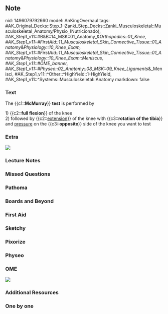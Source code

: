 ## Note
nid: 1496079792660
model: AnKingOverhaul
tags: #AK_Original_Decks::Step_1::Zanki_Step_Decks::Zanki_Musculoskeletal::Musculoskeletal_Anatomy/Physio_(Nutricionado), #AK_Step1_v11::#B&B::14_MSK::01_Anatomy_&_Orthopedics::01_Knee, #AK_Step1_v11::#FirstAid::11_Musculoskeletal_Skin_Connective_Tissue::01_Anatomy_&_Physiology::10_Knee_Exam, #AK_Step1_v11::#FirstAid::11_Musculoskeletal_Skin_Connective_Tissue::01_Anatomy_&_Physiology::10_Knee_Exam::Meniscus, #AK_Step1_v11::#OME_banner, #AK_Step1_v11::#Physeo::02_Anatomy::08_MSK::09_Knee_Ligaments_&_Menisci, #AK_Step1_v11::^Other::^HighYield::1-HighYield, #AK_Step1_v11::^Systems::Musculoskeletal::Anatomy
markdown: false

### Text
The {{c1::<b>McMurray</b>}} <b>test</b> is performed by
<div>
  1) {{c2::<b>full flexion</b>}} of the knee
</div>
<div>
  2) followed by {{c2::<u>extension</u>}} of the knee with
  {{c3::<b>rotation of the tibia</b>}} and <u>pressure</u> on the
  {{c3::<b>opposite</b>}} side of the knee you want to test
</div>

### Extra
<img src="paste-30120605646849.jpg">

### Lecture Notes


### Missed Questions


### Pathoma


### Boards and Beyond


### First Aid


### Sketchy


### Pixorize


### Physeo


### OME
<div class="ome-widget">
  <a href="https://onlinemeded.org?ref=anki"><img src=
  "_OME_AnkiFlashcards_General_4.png"></a>
</div>

### Additional Resources


### One by one

